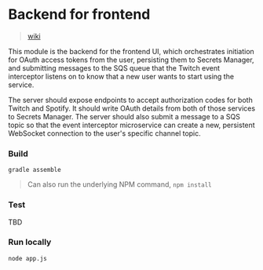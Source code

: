 Backend for frontend
====================

> [wiki](https://github.com/SaxyPandaBear/TwitchSongRequests/wiki/Architecture-Deep-Dive#web-application)

This module is the backend for the frontend UI, which orchestrates initiation for 
OAuth access tokens from the user, persisting them to Secrets Manager, and submitting
messages to the SQS queue that the Twitch event interceptor listens on to know that a
new user wants to start using the service.

The server should expose endpoints to accept authorization codes for both Twitch 
and Spotify. It should write OAuth details from both of those services to Secrets Manager.
The server should also submit a message to a SQS topic so that the event interceptor
microservice can create a new, persistent WebSocket connection to the user's specific channel topic.

### Build
`gradle assemble`

> Can also run the underlying NPM command, `npm install`

### Test
TBD

### Run locally
`node app.js`
